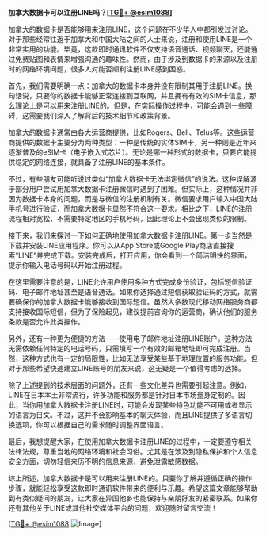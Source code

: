 **加拿大数据卡可以注册LINE吗？[[TG💪+ @esim1088](https://t.me/s/esim1088)]**

加拿大的数据卡是否能够用来注册LINE，这个问题在不少华人中都引发过讨论。对于那些经常往返于加拿大和中国大陆之间的人士来说，注册和使用LINE是一个非常实用的功能。毕竟，这款即时通讯软件不仅支持语音通话、视频聊天，还能通过免费贴图和表情来增强沟通的趣味性。然而，由于涉及到数据卡的来源以及注册时的网络环境问题，很多人对能否顺利注册LINE感到困惑。

首先，我们需要明确一点：加拿大的数据卡本身并没有限制其用于注册LINE。换句话说，只要你的数据卡能够正常连接到互联网，并且拥有有效的SIM卡信息，那么理论上是可以用来注册LINE的。但是，在实际操作过程中，可能会遇到一些障碍，这需要我们深入了解背后的技术细节和政策背景。

加拿大的数据卡通常由各大运营商提供，比如Rogers、Bell、Telus等。这些运营商提供的数据卡主要分为两种类型：一种是传统的实体SIM卡，另一种则是近年来逐渐普及的eSIM卡（电子嵌入式芯片）。无论是哪一种形式的数据卡，只要它能提供稳定的网络连接，就具备了注册LINE的基本条件。

不过，有些朋友可能听说过类似“加拿大数据卡无法绑定微信”的说法。这种误解源于部分用户尝试用加拿大数据卡注册微信时遇到了困难。但实际上，这种情况并非因为数据卡本身的问题，而是与微信的注册机制有关。微信要求用户输入中国大陆手机号进行验证，而加拿大数据卡显然不符合这一要求。相比之下，LINE的注册流程相对宽松，不需要特定地区的手机号码，因此理论上不会出现类似的限制。

接下来，我们来探讨一下如何正确地使用加拿大数据卡注册LINE。第一步当然是下载并安装LINE应用程序。你可以从App Store或Google Play商店直接搜索“LINE”并完成下载。安装完成后，打开应用，你会看到一个简洁明快的界面，提示你输入电话号码以开始注册过程。

在这里需要注意的是，LINE允许用户使用多种方式完成身份验证，包括短信验证码、电子邮件地址甚至是语音通话。如果你选择通过短信获取验证码的方式，就需要确保你的加拿大数据卡能够接收到国际短信。虽然大多数现代移动网络服务商都支持接收国际短信，但为了保险起见，建议提前咨询你的运营商，确认他们的服务条款是否允许此类操作。

另外，还有一种更为便捷的方法——使用电子邮件地址注册LINE账户。这种方法无需依赖任何特定的电话号码，只需填写一个有效的邮箱地址即可完成注册。当然，这种方式也有一定的局限性，比如无法享受某些基于地理位置的服务功能。但对于那些希望快速建立LINE账号的朋友来说，这无疑是一个值得考虑的选择。

除了上述提到的技术层面的问题外，还有一些文化差异也需要引起注意。例如，LINE在日本本土非常流行，许多功能和服务都是针对日本市场量身定制的。因此，当你用加拿大数据卡注册LINE时，可能会发现某些特色功能不可用或者显示的语言为日文。不过，这并不会影响基本的聊天体验，而且LINE提供了多语言切换选项，你可以根据自己的需求随时调整界面语言。

最后，我想提醒大家，在使用加拿大数据卡注册LINE的过程中，一定要遵守相关法律法规，尊重当地的网络环境和社会习俗。尤其是在涉及到隐私保护和个人信息安全方面，切勿轻信来历不明的信息来源，避免泄露敏感数据。

综上所述，加拿大数据卡是可以用来注册LINE的。只要你了解并遵循正确的操作步骤，就能轻松享受这款即时通讯软件带来的便利与乐趣。希望这篇文章能够帮助到有类似疑问的朋友，让大家在异国他乡也能保持与亲朋好友的紧密联系。如果你还有其他关于LINE或其他社交媒体平台的问题，欢迎随时留言交流！

[[TG💪+ @esim1088](https://t.me/s/esim1088) ![Image](https://i.postimg.cc/4NQfJmqS/Snipaste-2025-05-13-00-14-12.png)]